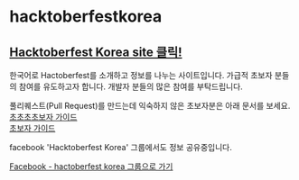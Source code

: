 # hacktoberfestkorea

## [Hacktoberfest Korea site 클릭!](https://www.hacktoberfestkorea.com/)

한국어로 Hactoberfest를 소개하고 정보를 나누는 사이트입니다.
가급적 초보자 분들의 참여를 유도하고자 합니다.
개발자 분들의 많은 참여를 부탁드립니다.

풀리퀘스트(Pull Request)를 만드는데 익숙하지 않은 초보자분은 아래 문서를 보세요.  
[초초초초보자 가이드](docs/super_beginners_guide.md)  
[초보자 가이드](docs/beginners_guide.md)

facebook 'Hacktoberfest Korea' 그룹에서도 정보 공유중입니다.

[Facebook - hactoberfest korea 그룹으로 가기](https://www.facebook.com/groups/788404381916128/?ref=share)

